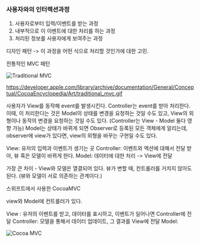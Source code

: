 


### 사용자와의 인터렉션과정
1. 사용자로부터 입력/이벤트를 받는 과정
2. 내부적으로 이 이벤트에 대한 처리를 하는 과정
3. 처리된 정보를 사용자에게 보여주는 과정

디자인 패턴 -> 이 과정을 어떤 식으로 처리할 것인가에 대한 고민.

전통적인 MVC 패턴


![Traditional MVC](https://developer.apple.com/library/archive/documentation/General/Conceptual/CocoaEncyclopedia/Art/traditional_mvc.gif
)


https://developer.apple.com/library/archive/documentation/General/Conceptual/CocoaEncyclopedia/Art/traditional_mvc.gif

사용자가 View를 동작해 event를 발생시킨다.
Controller는 event를 받아 처리한다.
이때, 이 처리한다는 것은 Model의 상태를 변경을 요청하는 것일 수도 있고, View의 외형이나 동작의 변경을 요청하는 것일 수도 있다. (Controller는 View - Model 둘다 영향 가능)
Model는 상태가 바뀌게 되면 Observer로 등록된 모든 객체에게 알리는데, observer에 view가 있다면, view의 외형을 바꾸는 구현일 수도 있다.

View: 유저의 입력과 이벤트가 생기는 곳
Controller: 이벤트와 액션에 대해서 전달 받아, 뷰 혹은 모델이 바뀌게 한다.
Model: 데이터에 대한 처리 -> View에 전달

가장 큰 차이 - View와 모델은 열결되어 있다.
뷰가 변할 때, 컨트롤러를 거치지 않아도 된다. (뷰와 모델이 서로 의존하는 관계이다.)


스위프트에서 사용한 CocoaMVC


view와 Model에 컨트롤러가 있다.

View : 유저의 이벤트를 받고, 데이터를 표시하고, 이벤트가 일어나면 Controller에 전달
Controller: 모델을 통해서 데이터 업데이트, 그 결과를 View에 전달
Model: 


![Cocoa MVC](https://developer.apple.com/library/archive/documentation/General/Conceptual/CocoaEncyclopedia/Art/cocoa_mvc.gif)
